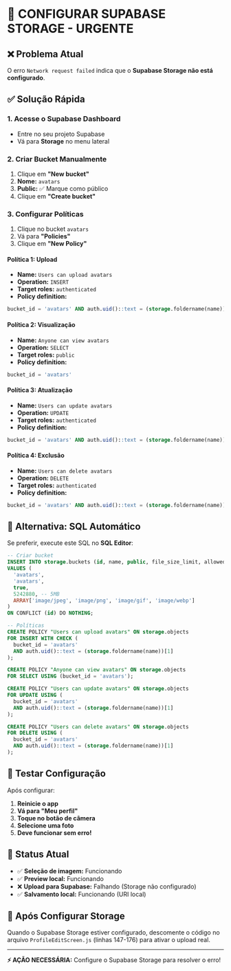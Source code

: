 # 🚨 CONFIGURAR SUPABASE STORAGE - URGENTE

## ❌ Problema Atual
O erro `Network request failed` indica que o **Supabase Storage não está configurado**.

## ✅ Solução Rápida

### 1. Acesse o Supabase Dashboard
- Entre no seu projeto Supabase
- Vá para **Storage** no menu lateral

### 2. Criar Bucket Manualmente
1. Clique em **"New bucket"**
2. **Nome:** `avatars`
3. **Public:** ✅ Marque como público
4. Clique em **"Create bucket"**

### 3. Configurar Políticas
1. Clique no bucket `avatars`
2. Vá para **"Policies"**
3. Clique em **"New Policy"**

#### Política 1: Upload
- **Name:** `Users can upload avatars`
- **Operation:** `INSERT`
- **Target roles:** `authenticated`
- **Policy definition:**
```sql
bucket_id = 'avatars' AND auth.uid()::text = (storage.foldername(name))[1]
```

#### Política 2: Visualização
- **Name:** `Anyone can view avatars`
- **Operation:** `SELECT`
- **Target roles:** `public`
- **Policy definition:**
```sql
bucket_id = 'avatars'
```

#### Política 3: Atualização
- **Name:** `Users can update avatars`
- **Operation:** `UPDATE`
- **Target roles:** `authenticated`
- **Policy definition:**
```sql
bucket_id = 'avatars' AND auth.uid()::text = (storage.foldername(name))[1]
```

#### Política 4: Exclusão
- **Name:** `Users can delete avatars`
- **Operation:** `DELETE`
- **Target roles:** `authenticated`
- **Policy definition:**
```sql
bucket_id = 'avatars' AND auth.uid()::text = (storage.foldername(name))[1]
```

## 🔧 Alternativa: SQL Automático

Se preferir, execute este SQL no **SQL Editor**:

```sql
-- Criar bucket
INSERT INTO storage.buckets (id, name, public, file_size_limit, allowed_mime_types)
VALUES (
  'avatars',
  'avatars',
  true,
  5242880, -- 5MB
  ARRAY['image/jpeg', 'image/png', 'image/gif', 'image/webp']
)
ON CONFLICT (id) DO NOTHING;

-- Políticas
CREATE POLICY "Users can upload avatars" ON storage.objects
FOR INSERT WITH CHECK (
  bucket_id = 'avatars' 
  AND auth.uid()::text = (storage.foldername(name))[1]
);

CREATE POLICY "Anyone can view avatars" ON storage.objects
FOR SELECT USING (bucket_id = 'avatars');

CREATE POLICY "Users can update avatars" ON storage.objects
FOR UPDATE USING (
  bucket_id = 'avatars' 
  AND auth.uid()::text = (storage.foldername(name))[1]
);

CREATE POLICY "Users can delete avatars" ON storage.objects
FOR DELETE USING (
  bucket_id = 'avatars' 
  AND auth.uid()::text = (storage.foldername(name))[1]
);
```

## 🧪 Testar Configuração

Após configurar:

1. **Reinicie o app**
2. **Vá para "Meu perfil"**
3. **Toque no botão de câmera**
4. **Selecione uma foto**
5. **Deve funcionar sem erro!**

## 📱 Status Atual

- ✅ **Seleção de imagem:** Funcionando
- ✅ **Preview local:** Funcionando  
- ❌ **Upload para Supabase:** Falhando (Storage não configurado)
- ✅ **Salvamento local:** Funcionando (URI local)

## 🎯 Após Configurar Storage

Quando o Supabase Storage estiver configurado, descomente o código no arquivo `ProfileEditScreen.js` (linhas 147-176) para ativar o upload real.

---

**⚡ AÇÃO NECESSÁRIA:** Configure o Supabase Storage para resolver o erro!
